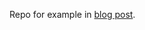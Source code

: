Repo for example in [blog post](http://justincalleja.com/2016/04/17/serving-a-webpack-bundle-in-spring-boot/).
